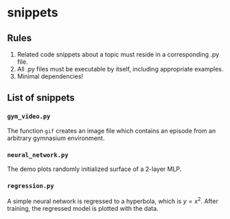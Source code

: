 # snippets

## Rules

1. Related code snippets about a topic must reside in a corresponding .py file.
2. All .py files must be executable by itself, including appropriate examples.
3. Minimal dependencies!

## List of snippets

### `gym_video.py`

The function `gif` creates an image file which contains an episode from an arbitrary gymnasium environment.

### `neural_network.py`

The demo plots randomly initialized surface of a 2-layer MLP.

### `regression.py`

A simple neural network is regressed to a hyperbola, which is $y=x^2$.
After training, the regressed model is plotted with the data.
